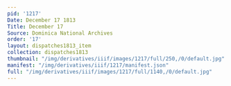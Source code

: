 ```yaml
---
pid: '1217'
Date: December 17 1813
Title: December 17
Source: Dominica National Archives
order: '17'
layout: dispatches1813_item
collection: dispatches1813
thumbnail: "/img/derivatives/iiif/images/1217/full/250,/0/default.jpg"
manifest: "/img/derivatives/iiif/1217/manifest.json"
full: "/img/derivatives/iiif/images/1217/full/1140,/0/default.jpg"
---
```

